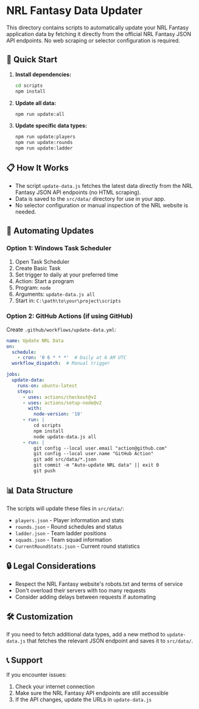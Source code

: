 # NRL Fantasy Data Updater

This directory contains scripts to automatically update your NRL Fantasy application data by fetching it directly from the official NRL Fantasy JSON API endpoints. No web scraping or selector configuration is required.

## 🚀 Quick Start

1. **Install dependencies:**
   ```bash
   cd scripts
   npm install
   ```

2. **Update all data:**
   ```bash
   npm run update:all
   ```

3. **Update specific data types:**
   ```bash
   npm run update:players
   npm run update:rounds
   npm run update:ladder
   ```

## 📋 How It Works
- The script `update-data.js` fetches the latest data directly from the NRL Fantasy JSON API endpoints (no HTML scraping).
- Data is saved to the `src/data/` directory for use in your app.
- No selector configuration or manual inspection of the NRL website is needed.

## 🤖 Automating Updates

### Option 1: Windows Task Scheduler
1. Open Task Scheduler
2. Create Basic Task
3. Set trigger to daily at your preferred time
4. Action: Start a program
5. Program: `node`
6. Arguments: `update-data.js all`
7. Start in: `C:\path\to\your\project\scripts`

### Option 2: GitHub Actions (if using GitHub)
Create `.github/workflows/update-data.yml`:
```yaml
name: Update NRL Data
on:
  schedule:
    - cron: '0 6 * * *'  # Daily at 6 AM UTC
  workflow_dispatch:  # Manual trigger

jobs:
  update-data:
    runs-on: ubuntu-latest
    steps:
      - uses: actions/checkout@v2
      - uses: actions/setup-node@v2
        with:
          node-version: '18'
      - run: |
          cd scripts
          npm install
          node update-data.js all
      - run: |
          git config --local user.email "action@github.com"
          git config --local user.name "GitHub Action"
          git add src/data/*.json
          git commit -m "Auto-update NRL data" || exit 0
          git push
```

## 📊 Data Structure
The scripts will update these files in `src/data/`:
- `players.json` - Player information and stats
- `rounds.json` - Round schedules and status
- `ladder.json` - Team ladder positions
- `squads.json` - Team squad information
- `CurrentRoundStats.json` - Current round statistics

## 🔒 Legal Considerations
- Respect the NRL Fantasy website's robots.txt and terms of service
- Don't overload their servers with too many requests
- Consider adding delays between requests if automating

## 🛠️ Customization
If you need to fetch additional data types, add a new method to `update-data.js` that fetches the relevant JSON endpoint and saves it to `src/data/`.

## 📞 Support
If you encounter issues:
1. Check your internet connection
2. Make sure the NRL Fantasy API endpoints are still accessible
3. If the API changes, update the URLs in `update-data.js` 